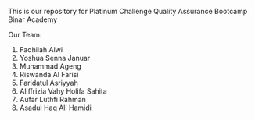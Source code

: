 This is our repository for Platinum Challenge Quality Assurance Bootcamp Binar Academy 

Our Team:
1. Fadhilah Alwi
2. Yoshua Senna Januar
3. Muhammad Ageng
4. Riswanda Al Farisi
5. Faridatul Asriyyah
6. Aliffrizia Vahy Holifa Sahita
7. Aufar Luthfi Rahman
8. Asadul Haq Ali Hamidi
